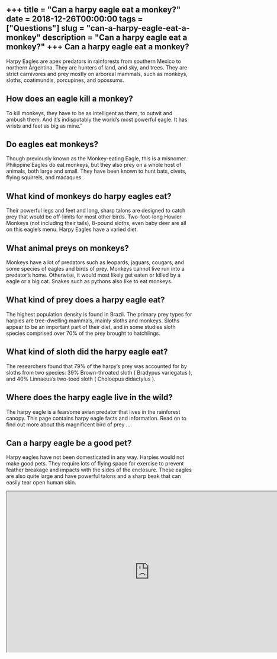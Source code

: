 +++
title = "Can a harpy eagle eat a monkey?"
date = 2018-12-26T00:00:00
tags = ["Questions"]
slug = "can-a-harpy-eagle-eat-a-monkey"
description = "Can a harpy eagle eat a monkey?"
+++
Can a harpy eagle eat a monkey?
-------------------------------

Harpy Eagles are apex predators in rainforests from southern Mexico to northern Argentina. They are hunters of land, and sky, and trees. They are strict carnivores and prey mostly on arboreal mammals, such as monkeys, sloths, coatimundis, porcupines, and opossums.

How does an eagle kill a monkey?
--------------------------------

To kill monkeys, they have to be as intelligent as them, to outwit and ambush them. And it’s indisputably the world’s most powerful eagle. It has wrists and feet as big as mine.”

Do eagles eat monkeys?
----------------------

Though previously known as the Monkey-eating Eagle, this is a misnomer. Philippine Eagles do eat monkeys, but they also prey on a whole host of animals, both large and small. They have been known to hunt bats, civets, flying squirrels, and macaques.

What kind of monkeys do harpy eagles eat?
-----------------------------------------

Their powerful legs and feet and long, sharp talons are designed to catch prey that would be off-limits for most other birds. Two-foot-long Howler Monkeys (not including their tails), 8-pound sloths, even baby deer are all on this eagle’s menu. Harpy Eagles have a varied diet.

What animal preys on monkeys?
-----------------------------

Monkeys have a lot of predators such as leopards, jaguars, cougars, and some species of eagles and birds of prey. Monkeys cannot live run into a predator’s home. Otherwise, it would most likely get eaten or killed by a eagle or a big cat. Snakes such as pythons also like to eat monkeys.

What kind of prey does a harpy eagle eat?
-----------------------------------------

The highest population density is found in Brazil. The primary prey types for harpies are tree-dwelling mammals, mainly sloths and monkeys. Sloths appear to be an important part of their diet, and in some studies sloth species comprised over 70% of the prey brought to hatchlings.

What kind of sloth did the harpy eagle eat?
-------------------------------------------

The researchers found that 79% of the harpy’s prey was accounted for by sloths from two species: 39% Brown-throated sloth ( Bradypus variegatus ), and 40% Linnaeus’s two-toed sloth ( Choloepus didactylus ).

Where does the harpy eagle live in the wild?
--------------------------------------------

The harpy eagle is a fearsome avian predator that lives in the rainforest canopy. This page contains harpy eagle facts and information. Read on to find out more about this magnificent bird of prey ….

Can a harpy eagle be a good pet?
--------------------------------

Harpy eagles have not been domesticated in any way. Harpies would not make good pets. They require lots of flying space for exercise to prevent feather breakage and impacts with the sides of the enclosure. These eagles are also quite large and have powerful talons and a sharp beak that can easily tear open human skin.

<iframe allow="accelerometer; autoplay; clipboard-write; encrypted-media; gyroscope; picture-in-picture" allowfullscreen="" class="__youtube_prefs__  epyt-is-override  no-lazyload" data-no-lazy="1" data-origheight="433" data-origwidth="770" data-skipgform_ajax_framebjll="" height="433" id="_ytid_39039" loading="lazy" src="https://www.youtube.com/embed/5Vtxo4txuuw?enablejsapi=1&autoplay=0&cc_load_policy=0&cc_lang_pref=&iv_load_policy=1&loop=0&modestbranding=0&rel=1&fs=1&playsinline=0&autohide=2&theme=dark&color=red&controls=1&" title="YouTube player" width="770"></iframe>